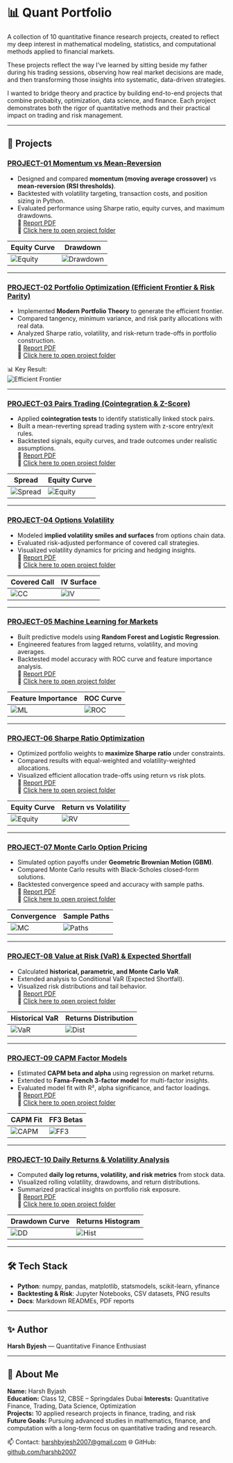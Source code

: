 # 📊 Quant Portfolio

A collection of 10 quantitative finance research projects, created to reflect my deep interest in mathematical modeling, statistics, and computational methods applied to financial markets.

These projects reflect the way I’ve learned by sitting beside my father during his trading sessions, observing how real market decisions are made, and then transforming those insights into systematic, data-driven strategies.

I wanted to bridge theory and practice by building end-to-end projects that combine probabity, optimization, data science, and finance. Each project demonstrates both the rigor of quantitative methods and their practical impact on trading and risk management.


---

## 🔹 Projects

### [PROJECT-01 Momentum vs Mean-Reversion](./QUANT%20PORTFOLIO/PROJECT-01-Momentum%20vs%20Mean-Reversion)
- Designed and compared **momentum (moving average crossover)** vs **mean-reversion (RSI thresholds)**.  
- Backtested with volatility targeting, transaction costs, and position sizing in Python.  
- Evaluated performance using Sharpe ratio, equity curves, and maximum drawdowns.  
📄 [Report PDF](./QUANT%20PORTFOLIO/PROJECT-01-Momentum%20vs%20Mean-Reversion/report.pdf)  
📂 [Click here to open project folder](./QUANT%20PORTFOLIO/PROJECT-01-Momentum%20vs%20Mean-Reversion)  

| Equity Curve | Drawdown |
|--------------|----------|
| ![Equity](./QUANT%20PORTFOLIO/PROJECT-01-Momentum%20vs%20Mean-Reversion/results/equity_curves.png) | ![Drawdown](./QUANT%20PORTFOLIO/PROJECT-01-Momentum%20vs%20Mean-Reversion/results/drawdown_momentum.png) |

---

### [PROJECT-02 Portfolio Optimization (Efficient Frontier & Risk Parity)](./QUANT%20PORTFOLIO/PROJECT-02-Portfolio%20Optimization%20with%20Efficient%20Frontier%20%26%20Risk%20Parity)
- Implemented **Modern Portfolio Theory** to generate the efficient frontier.  
- Compared tangency, minimum variance, and risk parity allocations with real data.  
- Analyzed Sharpe ratio, volatility, and risk-return trade-offs in portfolio construction.  
📄 [Report PDF](./QUANT%20PORTFOLIO/PROJECT-02-Portfolio%20Optimization%20with%20Efficient%20Frontier%20%26%20Risk%20Parity/report%20-2.pdf)  
📂 [Click here to open project folder](./QUANT%20PORTFOLIO/PROJECT-02-Portfolio%20Optimization%20with%20Efficient%20Frontier%20%26%20Risk%20Parity)  

📊 Key Result:  
![Efficient Frontier](./QUANT%20PORTFOLIO/PROJECT-02-Portfolio%20Optimization%20with%20Efficient%20Frontier%20%26%20Risk%20Parity/results/efficient_frontier.png)

---

### [PROJECT-03 Pairs Trading (Cointegration & Z-Score)](./QUANT%20PORTFOLIO/PROJECT-03-Pairs%20Trading%20Cointegration%20%26%20Z-Score)
- Applied **cointegration tests** to identify statistically linked stock pairs.  
- Built a mean-reverting spread trading system with z-score entry/exit rules.  
- Backtested signals, equity curves, and trade outcomes under realistic assumptions.  
📄 [Report PDF](./QUANT%20PORTFOLIO/PROJECT-03-Pairs%20Trading%20Cointegration%20%26%20Z-Score/report-3.pdf)  
📂 [Click here to open project folder](./QUANT%20PORTFOLIO/PROJECT-03-Pairs%20Trading%20Cointegration%20%26%20Z-Score)  

| Spread | Equity Curve |
|--------|--------------|
| ![Spread](./QUANT%20PORTFOLIO/PROJECT-03-Pairs%20Trading%20Cointegration%20%26%20Z-Score/results/zscore.png) | ![Equity](./QUANT%20PORTFOLIO/PROJECT-03-Pairs%20Trading%20Cointegration%20%26%20Z-Score/results/equity_curve.png) |

---

### [PROJECT-04 Options Volatility](./QUANT%20PORTFOLIO/PROJECT-04-Options%20Volatility)
- Modeled **implied volatility smiles and surfaces** from options chain data.  
- Evaluated risk-adjusted performance of covered call strategies.  
- Visualized volatility dynamics for pricing and hedging insights.  
📄 [Report PDF](./QUANT%20PORTFOLIO/PROJECT-04-Options%20Volatility/report-4.pdf)  
📂 [Click here to open project folder](./QUANT%20PORTFOLIO/PROJECT-04-Options%20Volatility)  

| Covered Call | IV Surface |
|--------------|------------|
| ![CC](./QUANT%20PORTFOLIO/PROJECT-04-Options%20Volatility/results/covered_call.png) | ![IV](./QUANT%20PORTFOLIO/PROJECT-04-Options%20Volatility/results/iv_surface.png) |

---

### [PROJECT-05 Machine Learning for Markets](./QUANT%20PORTFOLIO/PROJECT-05-ML%20for%20Markets)
- Built predictive models using **Random Forest and Logistic Regression**.  
- Engineered features from lagged returns, volatility, and moving averages.  
- Backtested model accuracy with ROC curve and feature importance analysis.  
📄 [Report PDF](./QUANT%20PORTFOLIO/PROJECT-05-ML%20for%20Markets/REPORT%20-5.pdf)  
📂 [Click here to open project folder](./QUANT%20PORTFOLIO/PROJECT-05-ML%20for%20Markets)  

| Feature Importance | ROC Curve |
|--------------------|-----------|
| ![ML](./QUANT%20PORTFOLIO/PROJECT-05-ML%20for%20Markets/results/equity_ml.png) | ![ROC](./QUANT%20PORTFOLIO/PROJECT-05-ML%20for%20Markets/results/roc_curve.png) |

---

### [PROJECT-06 Sharpe Ratio Optimization](./QUANT%20PORTFOLIO/PROJECT-06-Sharpe%20Ratio%20Optimization)
- Optimized portfolio weights to **maximize Sharpe ratio** under constraints.  
- Compared results with equal-weighted and volatility-weighted allocations.  
- Visualized efficient allocation trade-offs using return vs risk plots.  
📄 [Report PDF](./QUANT%20PORTFOLIO/PROJECT-06-Sharpe%20Ratio%20Optimization/report.pdf)  
📂 [Click here to open project folder](./QUANT%20PORTFOLIO/PROJECT-06-Sharpe%20Ratio%20Optimization)  

| Equity Curve | Return vs Volatility |
|--------------|-----------------------|
| ![Equity](./QUANT%20PORTFOLIO/PROJECT-06-Sharpe%20Ratio%20Optimization/results/equity_curve.png) | ![RV](./QUANT%20PORTFOLIO/PROJECT-06-Sharpe%20Ratio%20Optimization/results/return_vs_vol.png) |

---

### [PROJECT-07 Monte Carlo Option Pricing](./QUANT%20PORTFOLIO/PROJECT-07-Monte%20Carlo%20Option%20Pricing)
- Simulated option payoffs under **Geometric Brownian Motion (GBM)**.  
- Compared Monte Carlo results with Black-Scholes closed-form solutions.  
- Backtested convergence speed and accuracy with sample paths.  
📄 [Report PDF](./QUANT%20PORTFOLIO/PROJECT-07-Monte%20Carlo%20Option%20Pricing/report.pdf)  
📂 [Click here to open project folder](./QUANT%20PORTFOLIO/PROJECT-07-Monte%20Carlo%20Option%20Pricing)  

| Convergence | Sample Paths |
|-------------|--------------|
| ![MC](./QUANT%20PORTFOLIO/PROJECT-07-Monte%20Carlo%20Option%20Pricing/results/mc_convergence.png) | ![Paths](./QUANT%20PORTFOLIO/PROJECT-07-Monte%20Carlo%20Option%20Pricing/results/sample_paths.png) |

---

### [PROJECT-08 Value at Risk (VaR) & Expected Shortfall](./QUANT%20PORTFOLIO/PROJECT-08-Value%20at%20Risk%20%26%20Expected%20Shortfall)
- Calculated **historical, parametric, and Monte Carlo VaR**.  
- Extended analysis to Conditional VaR (Expected Shortfall).  
- Visualized risk distributions and tail behavior.  
📄 [Report PDF](./QUANT%20PORTFOLIO/PROJECT-08-Value%20at%20Risk%20%26%20Expected%20Shortfall/report.pdf)  
📂 [Click here to open project folder](./QUANT%20PORTFOLIO/PROJECT-08-Value%20at%20Risk%20%26%20Expected%20Shortfall)  

| Historical VaR | Returns Distribution |
|----------------|-----------------------|
| ![VaR](./QUANT%20PORTFOLIO/PROJECT-08-Value%20at%20Risk%20%26%20Expected%20Shortfall/results/historical_var.png) | ![Dist](./QUANT%20PORTFOLIO/PROJECT-08-Value%20at%20Risk%20%26%20Expected%20Shortfall/results/returns_distribution.png) |

---

### [PROJECT-09 CAPM Factor Models](./QUANT%20PORTFOLIO/PROJECT-09-CAPM%20Factor%20Models)
- Estimated **CAPM beta and alpha** using regression on market returns.  
- Extended to **Fama-French 3-factor model** for multi-factor insights.  
- Evaluated model fit with R², alpha significance, and factor loadings.  
📄 [Report PDF](./QUANT%20PORTFOLIO/PROJECT-09-CAPM%20Factor%20Models/report.pdf)  
📂 [Click here to open project folder](./QUANT%20PORTFOLIO/PROJECT-09-CAPM%20Factor%20Models)  

| CAPM Fit | FF3 Betas |
|----------|-----------|
| ![CAPM](./QUANT%20PORTFOLIO/PROJECT-09-CAPM%20Factor%20Models/results/capm_scatter_fit.png) | ![FF3](./QUANT%20PORTFOLIO/PROJECT-09-CAPM%20Factor%20Models/results/ff3_betas.png) |

---

### [PROJECT-10 Daily Returns & Volatility Analysis](./QUANT%20PORTFOLIO/PROJECT-10-Daily%20Returns%20%26%20Volatility)
- Computed **daily log returns, volatility, and risk metrics** from stock data.  
- Visualized rolling volatility, drawdowns, and return distributions.  
- Summarized practical insights on portfolio risk exposure.  
📄 [Report PDF](./QUANT%20PORTFOLIO/PROJECT-10-Daily%20Returns%20%26%20Volatility/report.pdf)  
📂 [Click here to open project folder](./QUANT%20PORTFOLIO/PROJECT-10-Daily%20Returns%20%26%20Volatility)  

| Drawdown Curve | Returns Histogram |
|----------------|-------------------|
| ![DD](./QUANT%20PORTFOLIO/PROJECT-10-Daily%20Returns%20%26%20Volatility/results/drawdown_curve.png) | ![Hist](./QUANT%20PORTFOLIO/PROJECT-10-Daily%20Returns%20%26%20Volatility/results/returns_histogram.png) |

---

## 🛠️ Tech Stack
- **Python**: numpy, pandas, matplotlib, statsmodels, scikit-learn, yfinance  
- **Backtesting & Risk**: Jupyter Notebooks, CSV datasets, PNG results  
- **Docs**: Markdown READMEs, PDF reports  

---

## ✨ Author
**Harsh Byjesh** — Quantitative Finance Enthusiast  

---

## 👤 About Me  
**Name:** Harsh Byjash  
**Education:** Class 12, CBSE – Springdales Dubai 
**Interests:** Quantitative Finance, Trading, Data Science, Optimization  
**Projects:** 10 applied research projects in finance, trading, and risk  
**Future Goals:** Pursuing advanced studies in mathematics, finance, and computation with a long-term focus on quantitative trading and research.  

📫 Contact: harshbyjesh2007@gmail.com
🌐 GitHub: [github.com/harshb2007](https://github.com/harshb2007)
